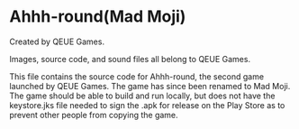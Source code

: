 # Ahhh-round(Mad Moji)
Created by QEUE Games.

Images, source code, and sound files all belong to QEUE Games. 

This file contains the source code for Ahhh-round, the second game launched by QEUE Games. The game has since been renamed to Mad Moji. The game should be able to build and run locally, but does not have the keystore.jks file needed to sign the .apk for release on the Play Store as to prevent other people from copying the game.  
